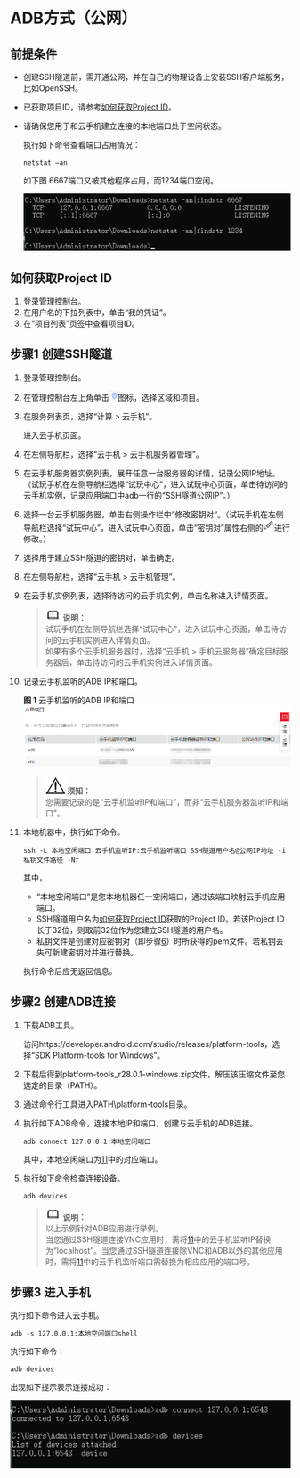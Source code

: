 # ADB方式（公网）<a name="cph_ug_0010"></a>

## 前提条件<a name="section13533746254"></a>

-   创建SSH隧道前，需开通公网，并在自己的物理设备上安装SSH客户端服务，比如OpenSSH。
-   已获取项目ID，请参考[如何获取Project ID](#section1827441014428)。
-   请确保您用于和云手机建立连接的本地端口处于空闲状态。

    执行如下命令查看端口占用情况：

    ```
    netstat –an
    ```

    如下图 6667端口又被其他程序占用，而1234端口空闲。

    ![](figures/zh-cn_image_0184567202.png)


## 如何获取Project ID<a name="section1827441014428"></a>

1.  登录管理控制台。
2.  在用户名的下拉列表中，单击“我的凭证”。
3.  在“项目列表”页签中查看项目ID。

## 步骤1 创建SSH隧道<a name="section9258213142515"></a>

1.  登录管理控制台。
2.  在管理控制台左上角单击![](figures/定位图标.png)图标，选择区域和项目。
3.  在服务列表页，选择“计算 \> 云手机”。

    进入云手机页面。

4.  在左侧导航栏，选择“云手机 \> 云手机服务器管理”。
5.  在云手机服务器实例列表，展开任意一台服务器的详情，记录公网IP地址。（试玩手机在左侧导航栏选择“试玩中心”，进入试玩中心页面，单击待访问的云手机实例，记录应用端口中adb一行的“SSH隧道公网IP”。）
6.  <a name="li20629162115356"></a>选择一台云手机服务器，单击右侧操作栏中“修改密钥对“。（试玩手机在左侧导航栏选择“试玩中心”，进入试玩中心页面，单击“密钥对”属性右侧的![](figures/zh-cn_image_0161309846.jpg)进行修改。）
7.  选择用于建立SSH隧道的密钥对，单击确定。
8.  在左侧导航栏，选择“云手机 \> 云手机管理”。
9.  在云手机实例列表，选择待访问的云手机实例，单击名称进入详情页面。

    >![](public_sys-resources/icon-note.gif) **说明：**   
    >试玩手机在左侧导航栏选择“试玩中心”，进入试玩中心页面，单击待访问的云手机实例进入详情页面。  
    >如果有多个云手机服务器时，选择“云手机 \> 手机云服务器”确定目标服务器后，单击待访问的云手机实例进入详情页面。  

10. 记录云手机监听的ADB IP和端口。

    **图 1**  云手机监听的ADB IP和端口<a name="fig18732034124920"></a>  
    ![](figures/云手机监听的ADB-IP和端口.png "云手机监听的ADB-IP和端口")

    >![](public_sys-resources/icon-notice.gif) **须知：**   
    >您需要记录的是“云手机监听IP和端口”，而非“云手机服务器监听IP和端口”。  

11. <a name="li1740315220577"></a>本地机器中，执行如下命令。

    ```
    ssh -L 本地空闲端口:云手机监听IP:云手机监听端口 SSH隧道用户名@公网IP地址 -i 私钥文件路径 -Nf
    ```

    其中，

    -   “本地空闲端口”是您本地机器任一空闲端口，通过该端口映射云手机应用端口。
    -   SSH隧道用户名为[如何获取Project ID](#section1827441014428)获取的Project ID。若该Project ID长于32位，则取前32位作为您建立SSH隧道的用户名。
    -   私钥文件是创建对应密钥对（即步骤[6](#li20629162115356)）时所获得的pem文件。若私钥丢失可新建密钥对并进行替换。

    执行命令后应无返回信息。


## 步骤2 创建ADB连接<a name="section1650324092412"></a>

1.  下载ADB工具。

    访问https://developer.android.com/studio/releases/platform-tools，选择“SDK Platform-tools for Windows”。

2.  下载后得到platform-tools\_r28.0.1-windows.zip文件，解压该压缩文件至您选定的目录（PATH）。
3.  通过命令行工具进入PATH\\platform-tools目录。
4.  执行如下ADB命令，连接本地IP和端口，创建与云手机的ADB连接。

    ```
    adb connect 127.0.0.1:本地空闲端口
    ```

    其中，本地空闲端口为[11](#li1740315220577)中的对应端口。

5.  执行如下命令检查连接设备。

    ```
    adb devices
    ```

    >![](public_sys-resources/icon-note.gif) **说明：**   
    >以上示例针对ADB应用进行举例。  
    >当您通过SSH隧道连接VNC应用时，需将[11](#li1740315220577)中的云手机监听IP替换为“localhost”。当您通过SSH隧道连接除VNC和ADB以外的其他应用时，需将[11](#li1740315220577)中的云手机监听端口需替换为相应应用的端口号。  


## 步骤3 进入手机<a name="section8367448142618"></a>

执行如下命令进入云手机。

```
adb -s 127.0.0.1:本地空闲端口shell
```

执行如下命令：

```
adb devices
```

出现如下提示表示连接成功：

![](figures/zh-cn_image_0184566336.png)

